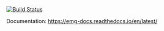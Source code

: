 [![Build Status](https://travis-ci.com/EBI-Metagenomics/EMG-docs.svg?branch=master)](https://travis-ci.com/EBI-Metagenomics/EMG-docs)


Documentation: https://emg-docs.readthedocs.io/en/latest/
